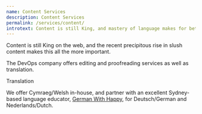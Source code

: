 ```yaml
---
name: Content Services
description: Content Services
permalink: /services/content/
introtext: Content is still King, and mastery of language makes for better content. We can help.
---
```


Content is still King on the web, and the recent precipitous rise in slush content makes this all the more important.

The DevOps company offers editing and proofreading services as well as translation.


Translation

We offer Cymraeg/Welsh in-house, and partner with an excellent Sydney-based language educator, [German With Happy](https://www.germanwithhappy.com.au/), for Deutsch/German and Nederlands/Dutch. 